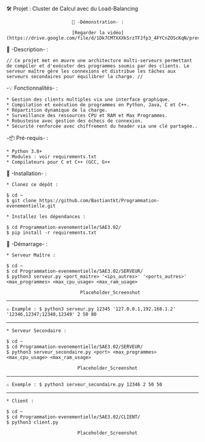 🛠️ Projet : Cluster de Calcul avec du Load-Balancing

							🎥 -Démonstration- : 

							[Regarder la vidéo](https://drive.google.com/file/d/1Dk7CMTXXXkSrzTFJfp3_4FYCnZOScKqN/preview)


📜 -Description- :

	// Ce projet met en œuvre une architecture multi-serveurs permettant de compiler et d'exécuter des programmes soumis par des clients. Le serveur maître gère les connexions et distribue les tâches aux serveurs secondaires pour équilibrer la charge. //

-💡 Fonctionnalités- :

	* Gestion des clients multiples via une interface graphique.
	* Compilation et exécution de programmes en Python, Java, C et C++.
	* Répartition dynamique de la charge.
	* Surveillance des ressources CPU et RAM et Max Programmes.
	* Robustesse avec gestion des échecs de connexion.
	* Sécurité renforcée avec chiffrement du header via une clé partagée..

-📦 Pré-requis- :

	* Python 3.8+
	* Modules : voir requirements.txt
	* Compilateurs pour C et C++ (GCC, G++

🔧 -Installation- :

	* Clonez ce dépôt :
	
	$ cd ~
	$ git clone https://github.com/Bastiantkt/Programmation-evenementielle.git

	* Installez les dépendances :
	
	$ cd Programmation-evenementielle/SAE3.02/
	$ pip install -r requirements.txt

🚀 -Démarrage- :

	* Serveur Maître :
	
	$ cd ~
	$ cd Programmation-evenementielle/SAE3.02/SERVEUR/
	$ python3 serveur.py <port_maitre> '<ips_autres>' '<ports_autres>' <max_programmes> <max_cpu_usage> <max_ram_usage>

						       Placeholder_Screenshot
-------------------------------------------------------------------------------------------------------------------------------	
	⚠️ Example : $ python3 serveur.py 12345 '127.0.0.1,192.168.1.2' '12346,12347;12348,12349' 2 50 80

-------------------------------------------------------------------------------------------------------------------------------
	
	* Serveur Secondaire :
	
	$ cd ~
	$ cd Programmation-evenementielle/SAE3.02/SERVEUR/
	$ python3 serveur_secondaire.py <port> <max_programmes> <max_cpu_usage> <max_ram_usage>
						    
						      Placeholder_Screenshot
-------------------------------------------------------------------------------------------------------------------------------	
	⚠️ Exemple : $ python3 serveur_secondaire.py 12346 2 50 50

-------------------------------------------------------------------------------------------------------------------------------
						    
	* Client :
	
	$ cd ~
	$ cd Programmation-evenementielle/SAE3.02/CLIENT/
	$ python3 client.py

						      Placeholder_Screenshot

	